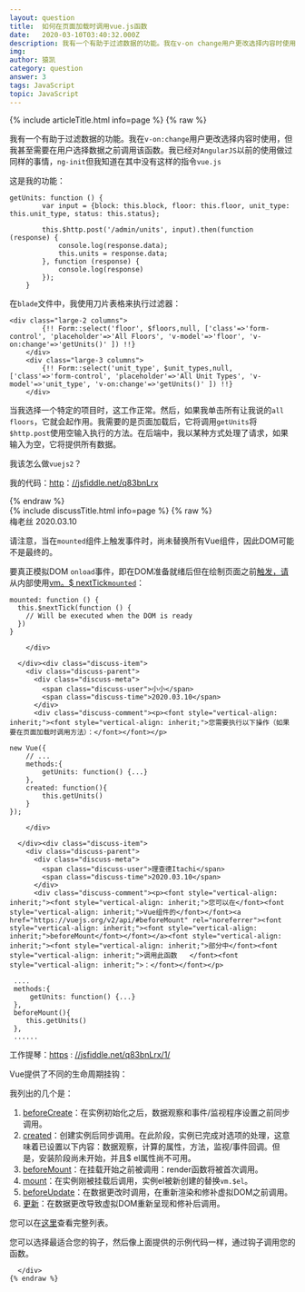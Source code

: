 ```yaml
---
layout: question
title:  如何在页面加载时调用vue.js函数
date:   2020-03-10T03:40:32.000Z
description: 我有一个有助于过滤数据的功能。我在v-on change用户更改选择内容时使用，但我甚至需要在用户选择数据之前调用该函数。我已经对AngularJS以前的...
img: 
author: 猿凯
category: question
answer: 3
tags: JavaScript
topic: JavaScript
---
```

<div class="article-root">
  <div class="article">
    {% include articleTitle.html info=page %}
    {% raw %}
    <div class="article-content"><p><font style="vertical-align: inherit;"><font style="vertical-align: inherit;">我有一个有助于过滤数据的功能。</font><font style="vertical-align: inherit;">我在</font></font><code>v-on:change</code><font style="vertical-align: inherit;"><font style="vertical-align: inherit;">用户更改选择内容</font><font style="vertical-align: inherit;">时使用</font><font style="vertical-align: inherit;">，但我甚至需要在用户选择数据之前调用该函数。</font><font style="vertical-align: inherit;">我已经对</font></font><code>AngularJS</code><font style="vertical-align: inherit;"><font style="vertical-align: inherit;">以前的使用</font><font style="vertical-align: inherit;">做过同样的事情，</font></font><code>ng-init</code><font style="vertical-align: inherit;"><font style="vertical-align: inherit;">但我知道在其中没有这样的指令</font></font><code>vue.js</code> </p>

<p><font style="vertical-align: inherit;"><font style="vertical-align: inherit;">这是我的功能：</font></font></p>

<pre><code>getUnits: function () {<font></font>
        var input = {block: this.block, floor: this.floor, unit_type: this.unit_type, status: this.status};<font></font>
<font></font>
        this.$http.post('/admin/units', input).then(function (response) {<font></font>
            console.log(response.data);<font></font>
            this.units = response.data;<font></font>
        }, function (response) {<font></font>
            console.log(response)<font></font>
        });<font></font>
    }<font></font>
</code></pre>

<p><font style="vertical-align: inherit;"><font style="vertical-align: inherit;">在</font></font><code>blade</code><font style="vertical-align: inherit;"><font style="vertical-align: inherit;">文件中，我使用刀片表格来执行过滤器：</font></font></p>

<pre><code>&lt;div class="large-2 columns"&gt;<font></font>
        {!! Form::select('floor', $floors,null, ['class'=&gt;'form-control', 'placeholder'=&gt;'All Floors', 'v-model'=&gt;'floor', 'v-on:change'=&gt;'getUnits()' ]) !!}<font></font>
    &lt;/div&gt;<font></font>
    &lt;div class="large-3 columns"&gt;<font></font>
        {!! Form::select('unit_type', $unit_types,null, ['class'=&gt;'form-control', 'placeholder'=&gt;'All Unit Types', 'v-model'=&gt;'unit_type', 'v-on:change'=&gt;'getUnits()' ]) !!}<font></font>
    &lt;/div&gt;<font></font>
</code></pre>

<p><font style="vertical-align: inherit;"><font style="vertical-align: inherit;">当我选择一个特定的项目时，这工作正常。</font><font style="vertical-align: inherit;">然后，如果我单击所有让我说的</font></font><code>all floors</code><font style="vertical-align: inherit;"><font style="vertical-align: inherit;">，它就会起作用。</font><font style="vertical-align: inherit;">我需要的是页面加载后，它将调用</font></font><code>getUnits</code><font style="vertical-align: inherit;"><font style="vertical-align: inherit;">将</font></font><code>$http.post</code><font style="vertical-align: inherit;"><font style="vertical-align: inherit;">使用空输入</font><font style="vertical-align: inherit;">执行的方法</font><font style="vertical-align: inherit;">。</font><font style="vertical-align: inherit;">在后端中，我以某种方式处理了请求，如果输入为空，它将提供所有数据。</font></font></p>

<p><font style="vertical-align: inherit;"><font style="vertical-align: inherit;">我该怎么做</font></font><code>vuejs2</code><font style="vertical-align: inherit;"><font style="vertical-align: inherit;">？</font></font></p>

<p><font style="vertical-align: inherit;"><font style="vertical-align: inherit;">我的代码：</font><a href="http://jsfiddle.net/q83bnLrx" rel="noreferrer"><font style="vertical-align: inherit;">http</font></a><font style="vertical-align: inherit;">：</font></font><a href="http://jsfiddle.net/q83bnLrx" rel="noreferrer"><font style="vertical-align: inherit;"><font style="vertical-align: inherit;">//jsfiddle.net/q83bnLrx</font></font></a> </p></div>
    {% endraw %}
  </div>

  <div class="discuss-wrapper">
    {% include discussTitle.html info=page %}
    {% raw %}
    <div class="discuss-item">
        <div class="discuss-parent">
          <div class="discuss-meta">
            <span class="discuss-user">梅老丝</span>
            <span class="discuss-time">2020.03.10</span>
          </div>
          <div class="discuss-comment"><p><font style="vertical-align: inherit;"><font style="vertical-align: inherit;">请注意，当在</font></font><code>mounted</code><font style="vertical-align: inherit;"><font style="vertical-align: inherit;">组件上触发事件</font><font style="vertical-align: inherit;">时</font><font style="vertical-align: inherit;">，尚未替换所有Vue组件，因此DOM可能不是最终的。</font></font></p>

<p><font style="vertical-align: inherit;"><font style="vertical-align: inherit;">要真正模拟DOM </font></font><code>onload</code><font style="vertical-align: inherit;"><font style="vertical-align: inherit;">事件，即在DOM准备就绪后但在绘制页面之前</font></font><a href="https://vuejs.org/v2/api/#vm-nextTick" rel="nofollow noreferrer"><font style="vertical-align: inherit;"><font style="vertical-align: inherit;">触发，请</font></font></a><font style="vertical-align: inherit;"><font style="vertical-align: inherit;">从内部</font><font style="vertical-align: inherit;">使用</font><a href="https://vuejs.org/v2/api/#vm-nextTick" rel="nofollow noreferrer"><font style="vertical-align: inherit;">vm。$ nextTick</font></a></font><a href="https://vuejs.org/v2/api/#mounted" rel="nofollow noreferrer"><code>mounted</code></a><font style="vertical-align: inherit;"><font style="vertical-align: inherit;">：</font></font></p>

<pre><code>mounted: function () {<font></font>
  this.$nextTick(function () {<font></font>
    // Will be executed when the DOM is ready<font></font>
  })<font></font>
}<font></font>
</code></pre></div>
        </div>
        
      </div><div class="discuss-item">
        <div class="discuss-parent">
          <div class="discuss-meta">
            <span class="discuss-user">小小</span>
            <span class="discuss-time">2020.03.10</span>
          </div>
          <div class="discuss-comment"><p><font style="vertical-align: inherit;"><font style="vertical-align: inherit;">您需要执行以下操作（如果要在页面加载时调用方法）：</font></font></p>

<pre><code>new Vue({<font></font>
    // ...<font></font>
    methods:{<font></font>
        getUnits: function() {...}<font></font>
    },<font></font>
    created: function(){<font></font>
        this.getUnits()<font></font>
    }<font></font>
});<font></font>
</code></pre></div>
        </div>
        
      </div><div class="discuss-item">
        <div class="discuss-parent">
          <div class="discuss-meta">
            <span class="discuss-user">理查德Itachi</span>
            <span class="discuss-time">2020.03.10</span>
          </div>
          <div class="discuss-comment"><p><font style="vertical-align: inherit;"><font style="vertical-align: inherit;">您可以在</font><font style="vertical-align: inherit;">Vue组件的</font></font><a href="https://vuejs.org/v2/api/#beforeMount" rel="noreferrer"><font style="vertical-align: inherit;"><font style="vertical-align: inherit;">beforeMount</font></font></a><font style="vertical-align: inherit;"><font style="vertical-align: inherit;">部分中</font><font style="vertical-align: inherit;">调用此函数   </font><font style="vertical-align: inherit;">：</font></font></p>

<pre><code> ....<font></font>
 methods:{<font></font>
     getUnits: function() {...}<font></font>
 },<font></font>
 beforeMount(){<font></font>
    this.getUnits()<font></font>
 },<font></font>
 ......<font></font>
</code></pre>

<p><font style="vertical-align: inherit;"><font style="vertical-align: inherit;">工作提琴：</font><a href="https://jsfiddle.net/q83bnLrx/1/" rel="noreferrer"><font style="vertical-align: inherit;">https</font></a><font style="vertical-align: inherit;"> : </font></font><a href="https://jsfiddle.net/q83bnLrx/1/" rel="noreferrer"><font style="vertical-align: inherit;"><font style="vertical-align: inherit;">//jsfiddle.net/q83bnLrx/1/</font></font></a></p>

<p><font style="vertical-align: inherit;"><font style="vertical-align: inherit;">Vue提供了不同的生命周期挂钩：</font></font></p>

<p><font style="vertical-align: inherit;"><font style="vertical-align: inherit;">我列出的几个是：</font></font></p>

<ol>
<li><a href="https://vuejs.org/v2/api/#beforeCreate" rel="noreferrer"><font style="vertical-align: inherit;"><font style="vertical-align: inherit;">beforeCreate</font></font></a><font style="vertical-align: inherit;"><font style="vertical-align: inherit;">：在实例初始化之后，数据观察和事件/监视程序设置之前同步调用。</font></font></li>
<li><a href="https://vuejs.org/v2/api/#created" rel="noreferrer"><font style="vertical-align: inherit;"><font style="vertical-align: inherit;">created</font></font></a><font style="vertical-align: inherit;"><font style="vertical-align: inherit;">：创建实例后同步调用。</font><font style="vertical-align: inherit;">在此阶段，实例已完成对选项的处理，这意味着已设置以下内容：数据观察，计算的属性，方法，监视/事件回调。</font><font style="vertical-align: inherit;">但是，安装阶段尚未开始，并且$ el属性尚不可用。</font></font></li>
<li><a href="https://vuejs.org/v2/api/#beforeMount" rel="noreferrer"><font style="vertical-align: inherit;"><font style="vertical-align: inherit;">beforeMount</font></font></a><font style="vertical-align: inherit;"><font style="vertical-align: inherit;">：在挂载开始之前被调用：render函数将被首次调用。</font></font></li>
<li><a href="https://vuejs.org/v2/api/#mounted" rel="noreferrer"><font style="vertical-align: inherit;"><font style="vertical-align: inherit;">mount</font></font></a><font style="vertical-align: inherit;"><font style="vertical-align: inherit;">：在实例刚被挂载后调用，实例el被新创建的替换</font></font><code>vm.$el</code><font style="vertical-align: inherit;"><font style="vertical-align: inherit;">。</font></font></li>
<li><a href="https://vuejs.org/v2/api/#beforeUpdate" rel="noreferrer"><font style="vertical-align: inherit;"><font style="vertical-align: inherit;">beforeUpdate</font></font></a><font style="vertical-align: inherit;"><font style="vertical-align: inherit;">：在数据更改时调用，在重新渲染和修补虚拟DOM之前调用。</font></font></li>
<li><a href="https://vuejs.org/v2/api/#updated" rel="noreferrer"><font style="vertical-align: inherit;"><font style="vertical-align: inherit;">更新</font></font></a><font style="vertical-align: inherit;"><font style="vertical-align: inherit;">：在数据更改导致虚拟DOM重新呈现和修补后调用。</font></font></li>
</ol>

<p><font style="vertical-align: inherit;"><font style="vertical-align: inherit;">您可以在</font></font><a href="https://vuejs.org/v2/api/#Options-Lifecycle-Hooks" rel="noreferrer"><font style="vertical-align: inherit;"><font style="vertical-align: inherit;">这里</font></font></a><font style="vertical-align: inherit;"><font style="vertical-align: inherit;">查看完整列表</font><font style="vertical-align: inherit;">。</font></font></p>

<p><font style="vertical-align: inherit;"><font style="vertical-align: inherit;">您可以选择最适合您的钩子，然后像上面提供的示例代码一样，通过钩子调用您的函数。</font></font></p></div>
        </div>
        
      </div>
    {% endraw %}
  </div>
<div>
